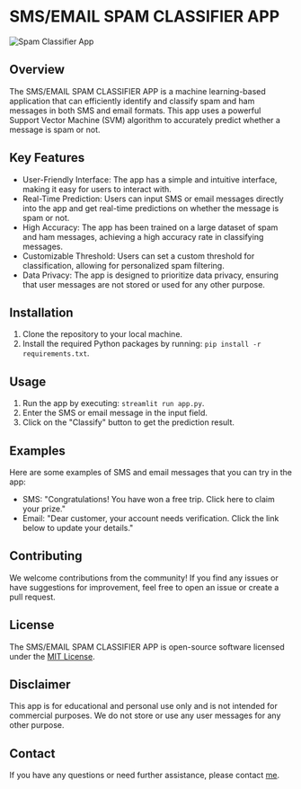 # SMS/EMAIL SPAM CLASSIFIER APP

![Spam Classifier App]()

## Overview

The SMS/EMAIL SPAM CLASSIFIER APP is a machine learning-based application that can efficiently identify and classify spam and ham messages in both SMS and email formats. This app uses a powerful Support Vector Machine (SVM) algorithm to accurately predict whether a message is spam or not.

## Key Features

- User-Friendly Interface: The app has a simple and intuitive interface, making it easy for users to interact with.
- Real-Time Prediction: Users can input SMS or email messages directly into the app and get real-time predictions on whether the message is spam or not.
- High Accuracy: The app has been trained on a large dataset of spam and ham messages, achieving a high accuracy rate in classifying messages.
- Customizable Threshold: Users can set a custom threshold for classification, allowing for personalized spam filtering.
- Data Privacy: The app is designed to prioritize data privacy, ensuring that user messages are not stored or used for any other purpose.

## Installation

1. Clone the repository to your local machine.
2. Install the required Python packages by running: `pip install -r requirements.txt`.

## Usage

1. Run the app by executing: `streamlit run app.py`.
2. Enter the SMS or email message in the input field.
3. Click on the "Classify" button to get the prediction result.

## Examples

Here are some examples of SMS and email messages that you can try in the app:

- SMS: "Congratulations! You have won a free trip. Click here to claim your prize."
- Email: "Dear customer, your account needs verification. Click the link below to update your details."

## Contributing

We welcome contributions from the community! If you find any issues or have suggestions for improvement, feel free to open an issue or create a pull request.

## License

The SMS/EMAIL SPAM CLASSIFIER APP is open-source software licensed under the [MIT License](LICENSE).

## Disclaimer

This app is for educational and personal use only and is not intended for commercial purposes. We do not store or use any user messages for any other purpose.

## Contact

If you have any questions or need further assistance, please contact [me](https://mahdi-eth.netlify.app).
